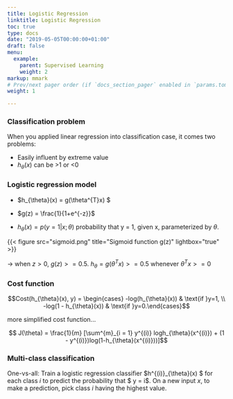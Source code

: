 ```yaml
---
title: Logistic Regression
linktitle: Logistic Regression
toc: true
type: docs
date: "2019-05-05T00:00:00+01:00"
draft: false
menu:
  example:
    parent: Supervised Learning
    weight: 2
markup: mmark
# Prev/next pager order (if `docs_section_pager` enabled in `params.toml`)
weight: 1

---
```


### Classification problem

When you applied linear regression into classification case, it comes two problems:
- Easily influent by extreme value
- $h_{\theta}(x)$ can be >1 or <0

### Logistic regression model

* $h_{\theta}(x) = g(\theta^{T}x) $

* $g(z) = \frac{1}{1+e^{-z}}$

* $h_{\theta}(x) = p(y = 1| x;\theta)$ probability that y = 1, given x, parameterized by $\theta$.

{{< figure src="sigmoid.png" title="Sigmoid function g(z)" lightbox="true" >}}

-> when $z > 0$, $g(z) >= 0.5$. $h_{\theta} = g(\theta^{T}x) >= 0.5$ whenever $\theta^{T}x >= 0$

### Cost function

$$Cost(h_{\theta}(x), y) = \begin{cases} -log(h_{\theta}(x)) & \text{if }y=1, \\
-log(1 - h_{\theta}(x)) & \text{if }y=0.\end{cases}$$

more simplified cost function...

$$ J(\theta) = \frac{1}{m} [\sum^{m}_{i = 1} y^{(i)} logh_{\theta}(x^{(i)}) + (1 - y^{(i)})log(1-h_{\theta}(x^{(i)}))]$$

### Multi-class classification

One-vs-all: Train a logistic regression classifier $h^{(i)}_{\theta}(x) $ for each class $i$ to predict the probability that $ y = i$. On a new input $x$, to make a prediction, pick class $i$ having the highest value.
